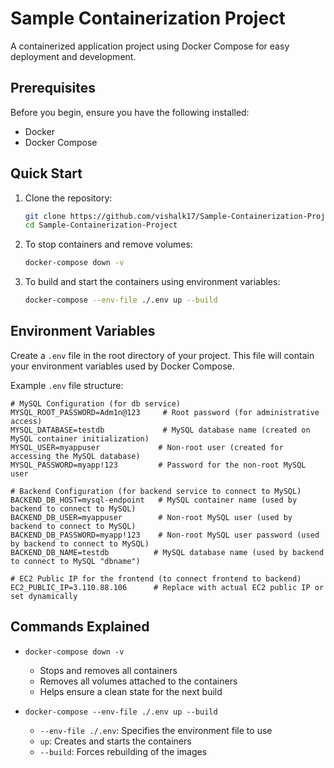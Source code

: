 # Sample Containerization Project

A containerized application project using Docker Compose for easy deployment and development.

## Prerequisites

Before you begin, ensure you have the following installed:
- Docker
- Docker Compose

## Quick Start

1. Clone the repository:
   ```bash
   git clone https://github.com/vishalk17/Sample-Containerization-Project.git
   cd Sample-Containerization-Project
   ```

2. To stop containers and remove volumes:
   ```bash
   docker-compose down -v
   ```

3. To build and start the containers using environment variables:
   ```bash
   docker-compose --env-file ./.env up --build
   ```

## Environment Variables

Create a `.env` file in the root directory of your project. This file will contain your environment variables used by Docker Compose.

Example `.env` file structure:
```env
# MySQL Configuration (for db service)
MYSQL_ROOT_PASSWORD=Adm1n@123     # Root password (for administrative access)
MYSQL_DATABASE=testdb             # MySQL database name (created on MySQL container initialization)
MYSQL_USER=myappuser             # Non-root user (created for accessing the MySQL database)
MYSQL_PASSWORD=myapp!123         # Password for the non-root MySQL user

# Backend Configuration (for backend service to connect to MySQL)
BACKEND_DB_HOST=mysql-endpoint   # MySQL container name (used by backend to connect to MySQL)
BACKEND_DB_USER=myappuser        # Non-root MySQL user (used by backend to connect to MySQL)
BACKEND_DB_PASSWORD=myapp!123    # Non-root MySQL user password (used by backend to connect to MySQL)
BACKEND_DB_NAME=testdb          # MySQL database name (used by backend to connect to MySQL "dbname")

# EC2 Public IP for the frontend (to connect frontend to backend)
EC2_PUBLIC_IP=3.110.88.106      # Replace with actual EC2 public IP or set dynamically
```

## Commands Explained

- `docker-compose down -v`
  - Stops and removes all containers
  - Removes all volumes attached to the containers
  - Helps ensure a clean state for the next build

- `docker-compose --env-file ./.env up --build`
  - `--env-file ./.env`: Specifies the environment file to use
  - `up`: Creates and starts the containers
  - `--build`: Forces rebuilding of the images
